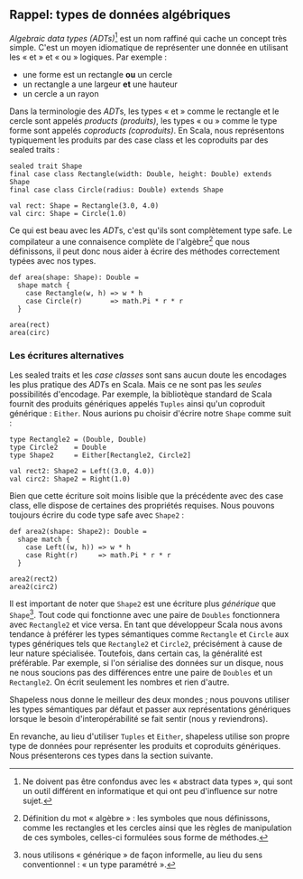 ## Rappel: types de données algébriques

*Algebraic data types (*ADT*s)*[^adts]
est un nom raffiné qui cache un concept très simple.
C'est un moyen idiomatique de représenter une donnée
en utilisant les « et » et « ou » logiques. Par exemple :


 - une forme est un rectangle **ou** un cercle
 - un rectangle a une largeur **et** une hauteur
 - un cercle a un rayon

[^adts]: Ne doivent pas être confondus avec les « abstract data types »,
qui sont un outil différent en informatique et qui ont
peu d'influence sur notre sujet.

Dans la terminologie des *ADT*s,
les types « et » comme le rectangle et le cercle sont appelés *products (produits)*,
les types « ou » comme le type forme sont appelés *coproducts (coproduits)*.
En Scala, nous représentons typiquement les produits par des case class
et les coproduits par des sealed traits :


```tut:book:silent
sealed trait Shape
final case class Rectangle(width: Double, height: Double) extends Shape
final case class Circle(radius: Double) extends Shape

val rect: Shape = Rectangle(3.0, 4.0)
val circ: Shape = Circle(1.0)
```

Ce qui est beau avec les *ADT*s, c'est qu'ils sont complètement type safe.
Le compilateur a une connaisence complète de l'algèbre[^algebra]
que nous définissons, il peut donc nous aider à écrire des méthodes
correctement typées avec nos types.

[^algebra]: Définition du mot « algèbre » : les symboles que nous définissons, comme les rectangles et les cercles ainsi que les règles de manipulation de ces symboles, celles-ci formulées sous forme de méthodes.

```tut:book:silent
def area(shape: Shape): Double =
  shape match {
    case Rectangle(w, h) => w * h
    case Circle(r)       => math.Pi * r * r
  }
```

```tut:book
area(rect)
area(circ)
```

### Les écritures alternatives

Les sealed traits et les *case classes* sont sans aucun doute
les encodages les plus pratique des *ADT*s en Scala.
Mais ce ne sont pas les *seules* possibilités d'encodage.
Par exemple, la bibliotèque standard de Scala fournit
des produits génériques appelés `Tuples`
ainsi qu'un coproduit générique : `Either`.
Nous aurions pu choisir d'écrire notre `Shape` comme suit :

```tut:book:silent
type Rectangle2 = (Double, Double)
type Circle2    = Double
type Shape2     = Either[Rectangle2, Circle2]

val rect2: Shape2 = Left((3.0, 4.0))
val circ2: Shape2 = Right(1.0)
```
Bien que cette écriture soit moins lisible que la précédente avec des case class,
elle dispose de certaines des propriétés requises.
Nous pouvons toujours écrire du code type safe avec `Shape2` :

```tut:book:silent
def area2(shape: Shape2): Double =
  shape match {
    case Left((w, h)) => w * h
    case Right(r)     => math.Pi * r * r
  }
```

```tut:book
area2(rect2)
area2(circ2)
```

Il est important de noter que `Shape2` est une écriture plus *générique* que `Shape`[^generic].
Tout code qui fonctionne avec une paire de `Doubles`
fonctionnera avec `Rectangle2` et vice versa.
En tant que développeur Scala nous avons tendance à préférer
les types sémantiques comme `Rectangle` et `Circle`
aux types génériques tels que `Rectangle2` et `Circle2`,
précisément à cause de leur nature spécialisée.
Toutefois, dans certain cas, la généralité est préférable.
Par exemple, si l'on sérialise des données sur un disque,
nous ne nous soucions pas des différences entre une paire de `Doubles`
et un `Rectangle2`. On écrit seulement les nombres et rien d'autre.

Shapeless nous donne le meilleur des deux mondes ;
nous pouvons utiliser les types sémantiques par défaut
et passer aux représentations génériques lorsque le besoin
d'interopérabilité se fait sentir (nous y reviendrons).

En revanche, au lieu d'utiliser `Tuples` et `Either`,
shapeless utilise son propre type de données pour
représenter les produits et coproduits génériques.
Nous présenterons ces types dans la section suivante.

[^generic]: nous utilisons « générique » de façon informelle,
au lieu du sens conventionnel : « un type paramétré ».
